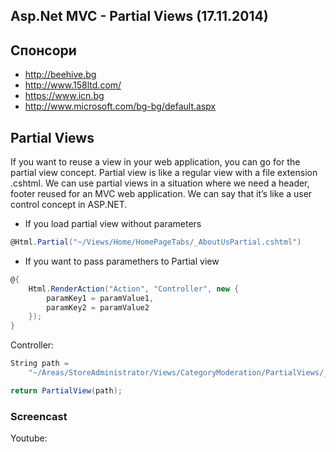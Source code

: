 ﻿## Asp.Net MVC - Partial Views (17.11.2014)

## Спонсори
- http://beehive.bg
- http://www.158ltd.com/
- https://www.icn.bg
- http://www.microsoft.com/bg-bg/default.aspx

## Partial Views

If you want to reuse a view in your web application, you can go for the partial view concept. Partial view is like a regular view with a file extension .cshtml. We can use partial views in a situation where we need a header, footer reused for an MVC web application. We can say that it’s like a user control concept in ASP.NET.

- If you load partial view without parameters
```csharp
@Html.Partial("~/Views/Home/HomePageTabs/_AboutUsPartial.cshtml")
```

- If you want to pass paramethers to Partial view
```csharp
@{
    Html.RenderAction("Action", "Controller", new { 
        paramKey1 = paramValue1,
        paramKey2 = paramValue2
    });
}
```

Controller:

```csharp
String path =
    "~/Areas/StoreAdministrator/Views/CategoryModeration/PartialViews/_DisplayCategoryInformationPartialView.cshtml";

return PartialView(path);
```

### Screencast
Youtube: 
